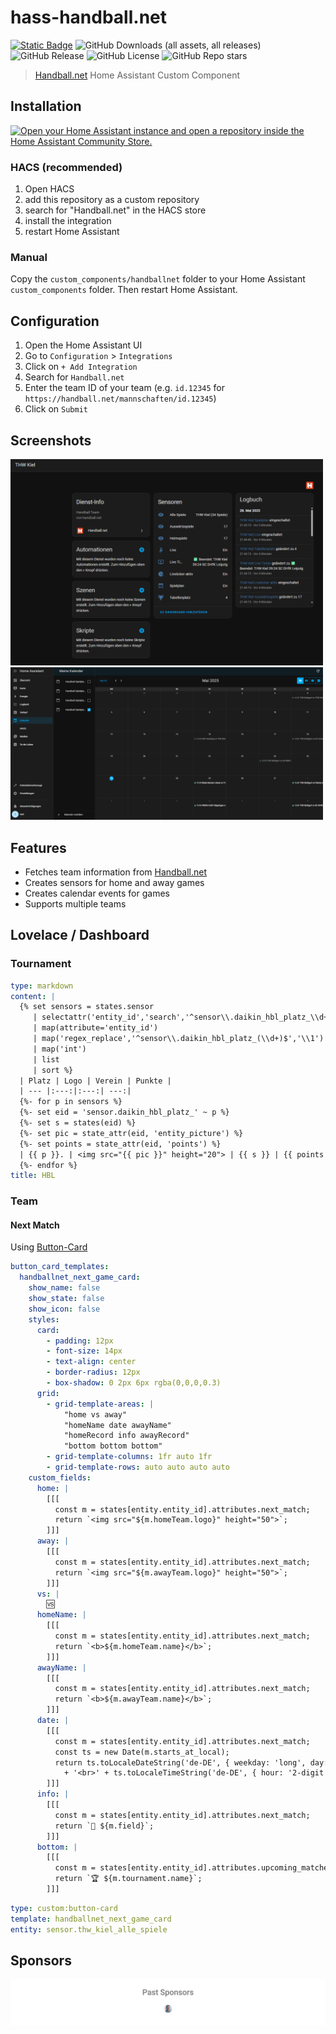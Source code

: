 # hass-handball.net

[![Static Badge](https://img.shields.io/badge/HACS-Custom-41BDF5?style=for-the-badge&logo=homeassistantcommunitystore&logoColor=white)](https://github.com/hacs/integration)
![GitHub Downloads (all assets, all releases)](https://img.shields.io/github/downloads/miggi92/hass-handball.net/total?style=for-the-badge)
![GitHub Release](https://img.shields.io/github/v/release/miggi92/hass-handball.net?style=for-the-badge)
![GitHub License](https://img.shields.io/github/license/miggi92/hass-handball.net?style=for-the-badge)
![GitHub Repo stars](https://img.shields.io/github/stars/miggi92/hass-handball.net?style=for-the-badge)

> [Handball.net](https://handball.net) Home Assistant Custom Component

## Installation

[![Open your Home Assistant instance and open a repository inside the Home Assistant Community Store.](https://my.home-assistant.io/badges/hacs_repository.svg)](https://my.home-assistant.io/redirect/hacs_repository/?owner=miggi92&repository=hass-handball.net&category=Integration)

### HACS (recommended)

1. Open HACS
2. add this repository as a custom repository
3. search for "Handball.net" in the HACS store
4. install the integration
5. restart Home Assistant

### Manual

Copy the `custom_components/handballnet` folder to your Home Assistant `custom_components` folder. Then restart Home Assistant.


## Configuration

1. Open the Home Assistant UI
2. Go to `Configuration` > `Integrations`
3. Click on `+ Add Integration`
4. Search for `Handball.net`
5. Enter the team ID of your team (e.g. `id.12345` for `https://handball.net/mannschaften/id.12345`)
6. Click on `Submit`

## Screenshots

<img src="https://github.com/miggi92/hass-handball.net/blob/main/assets/integration_example.png" width="500" alt="Integration Example" />
<img src="https://github.com/miggi92/hass-handball.net/blob/main/assets/calendar_example.png" width="500" alt="Calendar Example" />

## Features

- Fetches team information from [Handball.net](https://handball.net)
- Creates sensors for home and away games
- Creates calendar events for games
- Supports multiple teams

## Lovelace / Dashboard

### Tournament

```yaml
type: markdown
content: |
  {% set sensors = states.sensor
     | selectattr('entity_id','search','^sensor\\.daikin_hbl_platz_\\d+$')
     | map(attribute='entity_id')
     | map('regex_replace','^sensor\\.daikin_hbl_platz_(\\d+)$','\\1')
     | map('int')
     | list
     | sort %}
  | Platz | Logo | Verein | Punkte |
  | --- |:---:|:---:| ---:|
  {%- for p in sensors %}
  {%- set eid = 'sensor.daikin_hbl_platz_' ~ p %}
  {%- set s = states(eid) %}
  {%- set pic = state_attr(eid, 'entity_picture') %}
  {%- set points = state_attr(eid, 'points') %}
  | {{ p }}. | <img src="{{ pic }}" height="20"> | {{ s }} | {{ points }} |
  {%- endfor %}
title: HBL
```
### Team

#### Next Match

Using [Button-Card](https://github.com/custom-cards/button-card)

```yaml
button_card_templates:
  handballnet_next_game_card:
    show_name: false
    show_state: false
    show_icon: false
    styles:
      card:
        - padding: 12px
        - font-size: 14px
        - text-align: center
        - border-radius: 12px
        - box-shadow: 0 2px 6px rgba(0,0,0,0.3)
      grid:
        - grid-template-areas: |
            "home vs away"
            "homeName date awayName"
            "homeRecord info awayRecord"
            "bottom bottom bottom"
        - grid-template-columns: 1fr auto 1fr
        - grid-template-rows: auto auto auto auto
    custom_fields:
      home: |
        [[[
          const m = states[entity.entity_id].attributes.next_match;
          return `<img src="${m.homeTeam.logo}" height="50">`;
        ]]]
      away: |
        [[[
          const m = states[entity.entity_id].attributes.next_match;
          return `<img src="${m.awayTeam.logo}" height="50">`;
        ]]]
      vs: |
        🆚
      homeName: |
        [[[
          const m = states[entity.entity_id].attributes.next_match;
          return `<b>${m.homeTeam.name}</b>`;
        ]]]
      awayName: |
        [[[
          const m = states[entity.entity_id].attributes.next_match;
          return `<b>${m.awayTeam.name}</b>`;
        ]]]
      date: |
        [[[
          const m = states[entity.entity_id].attributes.next_match;
          const ts = new Date(m.starts_at_local);
          return ts.toLocaleDateString('de-DE', { weekday: 'long', day: '2-digit', month: '2-digit', year:'numeric' })
            + '<br>' + ts.toLocaleTimeString('de-DE', { hour: '2-digit', minute: '2-digit' });
        ]]]
      info: |
        [[[
          const m = states[entity.entity_id].attributes.next_match;
          return `📍 ${m.field}`;
        ]]]
      bottom: |
        [[[
          const m = states[entity.entity_id].attributes.upcoming_matches[0];
          return `🏆 ${m.tournament.name}`;
        ]]]
```

```yaml
type: custom:button-card
template: handballnet_next_game_card
entity: sensor.thw_kiel_alle_spiele
```

## Sponsors

![Sponsors](https://github.com/miggi92/static/blob/master/sponsors.svg)
